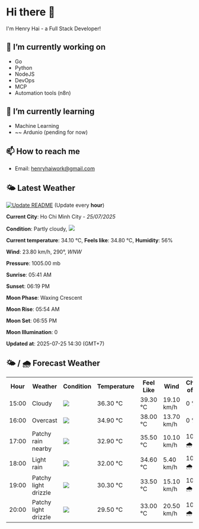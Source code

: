 # Hi there 👋

I'm Henry Hai - a Full Stack Developer!

## 🔭 I’m currently working on

- Go
- Python
- NodeJS
- DevOps
- MCP
- Automation tools (n8n)

## 🌱 I’m currently learning

- Machine Learning
- ~~ Ardunio (pending for now)

## 📫 How to reach me

- Email: <henryhaiwork@gmail.com>

## 🌤️ Latest Weather
[![Update README](https://github.com/henry0hai/henry0hai/actions/workflows/udpateReadme.yml/badge.svg)](https://github.com/henry0hai/henry0hai/actions/workflows/udpateReadme.yml)
(Update every **hour**)
<!-- CURRENT_WEATHER:START -->
**Current City**: Ho Chi Minh City - *25/07/2025*

**Condition**: Partly cloudy, <img src="https://cdn.weatherapi.com/weather/64x64/day/116.png"/>

**Current temperature**: 34.10 °C, **Feels like**: 34.80 °C, **Humidity**: 56%

**Wind**: 23.80 km/h, 290°, *WNW*

**Pressure**: 1005.00 mb

**Sunrise**: 05:41 AM

**Sunset**: 06:19 PM

**Moon Phase**: Waxing Crescent

**Moon Rise**: 05:54 AM

**Moon Set**: 06:55 PM

**Moon Illumination**: 0

**Updated at**: 2025-07-25 14:30 (GMT+7)<!-- CURRENT_WEATHER:END -->

## 🌤️ / 🌧️ Forecast Weather
<!-- FORECAST_WEATHER:START -->
<table>
		<tr>
			<th>Hour</th>
			<th>Weather</th>
			<th>Condition</th>
			<th>Temperature</th>
			<th>Feel Like</th>
			<th>Wind</th>
			<th>Chance of Rain</th>
		</tr>
				<tr>
					<td>15:00</td>
					<td>Cloudy </td>
					<td><img src='https://cdn.weatherapi.com/weather/64x64/day/119.png'/></td>
					<td>36.30 °C</td>
					<td>39.30 °C</td>
					<td>19.10 km/h</td>
					<td>0 %</td>
				</tr>
				<tr>
					<td>16:00</td>
					<td>Overcast </td>
					<td><img src='https://cdn.weatherapi.com/weather/64x64/day/122.png'/></td>
					<td>34.90 °C</td>
					<td>38.00 °C</td>
					<td>13.70 km/h</td>
					<td>0 %</td>
				</tr>
				<tr>
					<td>17:00</td>
					<td>Patchy rain nearby</td>
					<td><img src='https://cdn.weatherapi.com/weather/64x64/day/176.png'/></td>
					<td>32.90 °C</td>
					<td>35.50 °C</td>
					<td>10.10 km/h</td>
					<td>100 % 🌧️</td>
				</tr>
				<tr>
					<td>18:00</td>
					<td>Light rain</td>
					<td><img src='https://cdn.weatherapi.com/weather/64x64/day/296.png'/></td>
					<td>32.00 °C</td>
					<td>34.60 °C</td>
					<td>5.40 km/h</td>
					<td>100 % 🌧️</td>
				</tr>
				<tr>
					<td>19:00</td>
					<td>Patchy light drizzle</td>
					<td><img src='https://cdn.weatherapi.com/weather/64x64/night/263.png'/></td>
					<td>30.30 °C</td>
					<td>33.50 °C</td>
					<td>15.10 km/h</td>
					<td>100 % 🌧️</td>
				</tr>
				<tr>
					<td>20:00</td>
					<td>Patchy light drizzle</td>
					<td><img src='https://cdn.weatherapi.com/weather/64x64/night/263.png'/></td>
					<td>29.50 °C</td>
					<td>33.00 °C</td>
					<td>20.50 km/h</td>
					<td>100 % 🌧️</td>
				</tr>
</table>
<!-- FORECAST_WEATHER:END -->
